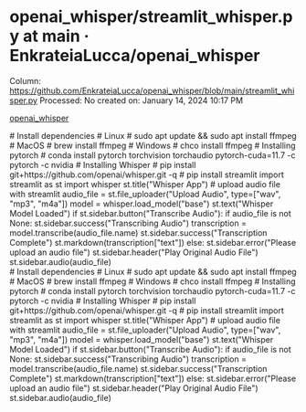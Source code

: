 # openai_whisper/streamlit_whisper.py at main · EnkrateiaLucca/openai_whisper

Column: https://github.com/EnkrateiaLucca/openai_whisper/blob/main/streamlit_whisper.py
Processed: No
created on: January 14, 2024 10:17 PM

[openai_whisper](openai_whisper%20streamlit_whisper%20py%20at%20main%20%C2%B7%20Enkr%20117a3043d42246f88da8717e7fa7afcb/openai_whisper)

<div _="@=1889,dis=none"><div _="@=1890,dis=none,[@=1891]"># Install dependencies # Linux # sudo apt update && sudo apt install ffmpeg # MacOS # brew install ffmpeg # Windows # chco install ffmpeg # Installing pytorch # conda install pytorch torchvision torchaudio pytorch-cuda=11.7 -c pytorch -c nvidia # Installing Whisper # pip install git+https://github.com/openai/whisper.git -q # pip install streamlit import streamlit as st import whisper st.title("Whisper App") # upload audio file with streamlit audio_file = st.file_uploader("Upload Audio", type=["wav", "mp3", "m4a"]) model = whisper.load_model("base") st.text("Whisper Model Loaded") if st.sidebar.button("Transcribe Audio"): if audio_file is not None: st.sidebar.success("Transcribing Audio") transcription = model.transcribe(audio_file.name) st.sidebar.success("Transcription Complete") st.markdown(transcription["text"]) else: st.sidebar.error("Please upload an audio file") st.sidebar.header("Play Original Audio File") st.sidebar.audio(audio_file)</div></div># Install dependencies # Linux # sudo apt update && sudo apt install ffmpeg # MacOS # brew install ffmpeg # Windows # chco install ffmpeg # Installing pytorch # conda install pytorch torchvision torchaudio pytorch-cuda=11.7 -c pytorch -c nvidia # Installing Whisper # pip install git+https://github.com/openai/whisper.git -q # pip install streamlit import streamlit as st import whisper st.title("Whisper App") # upload audio file with streamlit audio_file = st.file_uploader("Upload Audio", type=["wav", "mp3", "m4a"]) model = whisper.load_model("base") st.text("Whisper Model Loaded") if st.sidebar.button("Transcribe Audio"): if audio_file is not None: st.sidebar.success("Transcribing Audio") transcription = model.transcribe(audio_file.name) st.sidebar.success("Transcription Complete") st.markdown(transcription["text"]) else: st.sidebar.error("Please upload an audio file") st.sidebar.header("Play Original Audio File") st.sidebar.audio(audio_file)